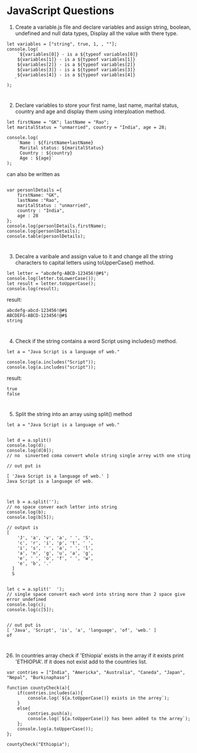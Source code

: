 # JavaScript Questions
1.  Create a variable.js file and declare variables and assign string, boolean, undefined and null data types, Display all the value with there type.

```
let variables = ["string", true, 1, , ""];
console.log(
    `${variables[0]} - is a ${typeof variables[0]}
    ${variables[1]} - is a ${typeof variables[1]}
    ${variables[2]} - is a ${typeof variables[2]}
    ${variables[3]} - is a ${typeof variables[3]}
    ${variables[4]} - is a ${typeof variables[4]}
   `   
);

```
#

2. Declare variables to store your first name, last name, marital status, country and age and display them using interploation method.

```
let firstName = "GK"; lastName = "Rao";
let maritalStatus = "unmarried", country = "India", age = 28;

console.log(
    `Name : ${firstName+lastName}
     Marital status: ${maritalStatus}
     Country : ${country}
     Age : ${age}`
);
```
can also be written as

```

var personlDetails ={
    firstName: "GK",
    lastName :"Rao",
    maritalStatus : "unmarried",
    country : "India", 
    age : 28
};
console.log(personlDetails.firstName);
console.log(personlDetails);
console.table(personlDetails);
```
#

3. Decalre a varibale and assign value to it and change all the string characters to capital letters using toUpperCase() method.
```
let letter = "abcdefg-ABCD-123456!@#$";
console.log(letter.toLowerCase());
let result = letter.toUpperCase();
console.log(result);
```
result:
```
abcdefg-abcd-123456!@#$
ABCDEFG-ABCD-123456!@#$
string
```
#

4. Check if the string contains a word Script using includes() method.

```
let a = "Java Script is a language of web."

console.log(a.includes("Script"));
console.log(a.includes("script"));
```
result:
```
true
false
```

#

5. Split the string into an array using split() method

```
let a = "Java Script is a language of web."


let d = a.split()
console.log(d);
console.log(d[0]);
// no  sinverted coma convert whole string single arrey with one sting

// out put is

[ 'Java Script is a language of web.' ]
Java Script is a language of web.



let b = a.split('');
// no space conver each letter into string
console.log(b);
console.log(b[5]);

// output is 
[
    'J', 'a', 'v', 'a', ' ', 'S',
    'c', 'r', 'i', 'p', 't', ' ',
    'i', 's', ' ', 'a', ' ', 'l',
    'a', 'n', 'g', 'u', 'a', 'g',
    'e', ' ', 'o', 'f', ' ', 'w',
    'e', 'b', '.'
  ]
  S


let c = a.split('  ');
// single space convert each word into string more than 2 space give error undefined
console.log(c);
console.log(c[5]);


// out put is 
[ 'Java', 'Script', 'is', 'a', 'language', 'of', 'web.' ]
of
```
#

26. In countries array check if 'Ethiopia' exists in the array if it exists print 'ETHIOPIA'. If it does not exist add to the countries list.
```
var contries = ["India", "Americka", "Australia", "Caneda", "Japan", "Nepal", "Burkinaphaso"]

function countyCheck(a){
    if(contries.includes(a)){
        console.log(`${a.toUpperCase()} exists in the arrey`);
    }
    else{
        contries.push(a);
        console.log(`${a.toUpperCase()} has been added to the arrey`);
    };
    console.log(a.toUpperCase());
};

countyCheck("Ethiopia");
```
#